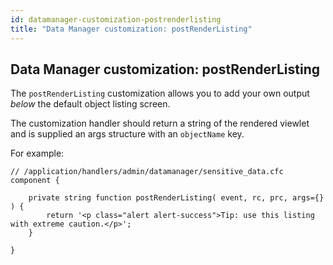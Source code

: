 ```yaml
---
id: datamanager-customization-postrenderlisting
title: "Data Manager customization: postRenderListing"
---
```


## Data Manager customization: postRenderListing

The `postRenderListing` customization allows you to add your own output _below_ the default object listing screen.

The customization handler should return a string of the rendered viewlet and is supplied an args structure with an `objectName` key.

For example:

```luceescript
// /application/handlers/admin/datamanager/sensitive_data.cfc
component {

	private string function postRenderListing( event, rc, prc, args={} ) {
		return '<p class="alert alert-success">Tip: use this listing with extreme caution.</p>';
	}

}
```

